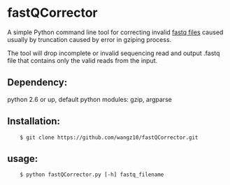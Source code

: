 fastQCorrector
==============

A simple Python command line tool for correcting invalid [fastq files](http://en.wikipedia.org/wiki/FASTQ_format "Fastq format") caused usually by truncation caused by error in gziping process.

The tool will drop incomplete or invalid sequencing read and output .fastq file that contains only the valid reads from the input.

## Dependency:

python 2.6 or up, default python modules:
gzip, argparse

## Installation:

```
	$ git clone https://github.com/wangz10/fastQCorrector.git
```

## usage:

```
	$ python fastQCorrector.py [-h] fastq_filename
```

